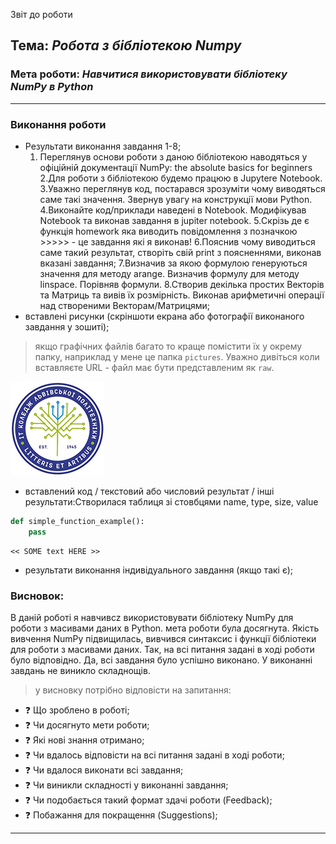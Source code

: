  Звіт до роботи
## Тема: _Робота з бібліотекою Numpy_
### Мета роботи: _Навчитися використовувати бібліотеку NumPy в Python_
---
### Виконання роботи
- Результати виконання завдання 1-8;
    1. Переглянув основи роботи з даною бібліотекою наводяться у офіційній документації NumPy: the absolute basics for beginners
    2.Для роботи з бібліотекою будемо працюю в Jupytere Notebook.
    3.Уважно переглянув код, постарався зрозуміти чому виводяться саме такі значення. Звернув увагу на конструкції мови Python.
    4.Виконайте код/приклади наведені в Notebook. Модифікував Notebook та виконав завдання в jupiter notebook.
    5.Скрізь де є функція homework яка виводить повідомлення з позначкою >>>>> - це завдання які я виконав!
    6.Пояснив чому виводиться саме такий результат, створіть свій print з поясненнями, виконав вказані завдання;
    7.Визначив за якою формулою генеруються значення для методу arange. Визначив формулу для методу linspace. Порівняв формули.
    8.Створив декілька простих Векторів та Матриць та вивів їх розмірність. Виконав арифметичні операції над створеними Векторам/Матрицями;
- вставлені рисунки (скріншоти екрана або фотографії виконаного завдання у зошиті);
> якщо графічних файлів багато то краще помістити їх у окрему папку, наприклад у мене це папка `pictures`. Уважно дивіться коли вставляєте URL - файл має бути представленим як `raw`. 

![alt text](https://github.com/BobasB/it_college/raw/main/reports/pictures/logo-lit.jpg "ІТ Коледж")

- вставлений код / текстовий або числовий результат / інші результати:Створилася таблиця зі стовбцями name, type, size, value
```python
def simple_function_example():
    pass
```
```text
<< SOME text HERE >>
```

- результати виконання індивідуального завдання (якщо такі є);

### Висновок: 
В даній роботі я навчивcz використовувати бібліотеку NumPy для роботи з масивами даних в Python.
мета роботи була досягнута.
Якість вивчення NumPy підвищилась, вивчився синтаксис і функції бібліотеки для роботи з масивами даних.
Так, на всі питання задані в ході роботи було відповідно.
Да, всі завдання було успішно виконано.
У виконанні завдань не виникло складнощів.
> у висновку потрібно відповісти на запитання:
- :question: Що зроблено в роботі;
- :question: Чи досягнуто мети роботи;
- :question: Які нові знання отримано;
- :question: Чи вдалось відповісти на всі питання задані в ході роботи;
- :question: Чи вдалося виконати всі завдання;
- :question: Чи виникли складності у виконанні завдання;
- :question: Чи подобається такий формат здачі роботи (Feedback);
- :question: Побажання для покращення (Suggestions);
---
